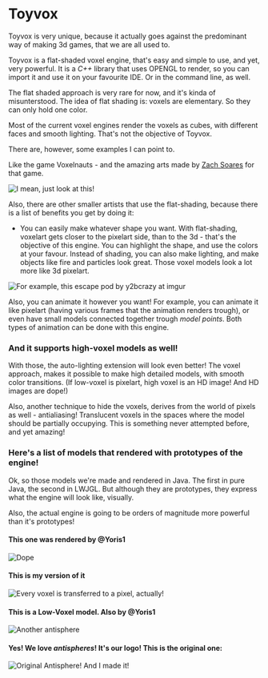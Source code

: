 # Toyvox

Toyvox is very unique, because it actually goes against the predominant way of making 3d games, that we are all used to.

Toyvox is a flat-shaded voxel engine, that's easy and simple to use, and yet, very powerful.
It is a *C++* library that uses OPENGL to render, so you can import it and use it on your favourite IDE. Or in the command line, as well.

The flat shaded approach is very rare for now, and it's kinda of misunterstood.
The idea of flat shading is: voxels are elementary. So they can only hold one color.

Most of the current voxel engines render the voxels as cubes, with different faces and smooth lighting.
That's not the objective of Toyvox.

There are, however, some examples I can point to.

Like the game Voxelnauts - and the amazing arts made by [Zach Soares](https://www.zsinked.com/) for that game.

![I mean, just look at this!](https://i.pinimg.com/originals/47/04/97/470497843635a32fb5ecb9bd068a5310.gif|width=50)

Also, there are other smaller artists that use the flat-shading, because there is a list of benefits you get by doing it:

* You can easily make whatever shape you want. With flat-shading, voxelart gets closer to the pixelart side, than to the 3d - that's the objective of this engine. You can highlight the shape, and use the colors at your favour. Instead of shading, you can also make lighting, and make objects like fire and particles look great. Those voxel models look a lot more like 3d pixelart.

![For example, this escape pod by y2bcrazy at imgur](https://i.imgur.com/HYzIikB.gif|width=100)

Also, you can animate it however you want! For example, you can animate it like pixelart (having various frames that the animation renders trough), or even have small models connected together trough *model points*. Both types of animation can be done with this engine.

### And it supports high-voxel models as well!

With those, the auto-lighting extension will look even better! The voxel approach, makes it possible to make high detailed models, with smooth color transitions. (If low-voxel is pixelart, high voxel is an HD image! And HD images are dope!)

Also, another technique to hide the voxels, derives from the world of pixels as well - antialiasing! Translucent voxels in the spaces where the model should be partially occupying. This is something never attempted before, and yet amazing!

### Here's a list of models that rendered with prototypes of the engine!

Ok, so those models we're made and rendered in Java. The first in pure Java, the second in LWJGL.
But although they are prototypes, they express what the engine will look like, visually.

Also, the actual engine is going to be orders of magnitude more powerful than it's prototypes!

#### This one was rendered by @Yoris1
![Dope](https://i.gyazo.com/fd778387e6c269da87fe87d4aebcfff6.gif|width=200)

#### This is my version of it
![Every voxel is transferred to a pixel, actually!](https://i.gyazo.com/6dc483c0f3dd406b2d59136daceea31c.gif)

#### This is a Low-Voxel model. Also by @Yoris1
![Another antisphere](https://media.discordapp.net/attachments/557838269648338944/560217648202514462/unknown.png?width=400&height=227)

#### Yes! We love *antispheres*! It's our logo! This is the original one:
![Original Antisphere! And I made it!](https://media.discordapp.net/attachments/557838269648338944/557840245945794580/JPEG_20190319_082404.jpg?width=300&height=300)
